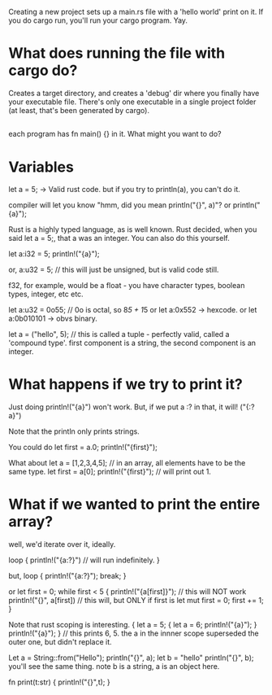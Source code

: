 Creating a new project sets up a main.rs file with a 'hello world' print on it.
If you do cargo run, you'll run your cargo program. Yay.

# What does running the file with cargo do?
Creates a target directory, and creates a 'debug' dir where you finally have your executable file.
There's only one executable in a single project folder (at least, that's been generated by cargo).

##
each program has fn main() {} in it.
What might you want to do?

# Variables
let a = 5; -> Valid rust code. 
but if you try to println(a), you can't do it.

compiler will let you know "hmm, did you mean println("{}", a)"?
or println("{a}");

Rust is a highly typed language, as is well known. 
Rust decided, when you said let a = 5;, that a was an integer.
You can also do this yourself.

let a:i32 = 5;
println!("{a}");

or, a:u32 = 5; // this will just be unsigned, but is valid code still.

f32, for example, would be a float - you have character types, boolean types, integer, etc etc.

let a:u32 = 0o55; // 0o is octal, so 8*5 + 1*5
or let a:0x552 -> hexcode.
or let a:0b010101 -> obvs binary.

let a = ("hello", 5); // this is called a tuple - perfectly valid, called a 'compound type'.
first component is a string, the second component is an integer.

# What happens if we try to print it?
Just doing println!("{a}") won't work.
But, if we put a :? in that, it will! ("{:?a}")

Note that the println only prints strings.

You could do let first = a.0;
println!("{first}");

What about
let a = [1,2,3,4,5]; // in an array, all elements have to be the same type.
let first = a[0];
println!("{first}"); // will print out 1.

# What if we wanted to print the entire array?
well, we'd iterate over it, ideally.

loop {
    println!("{a:?}") // will run indefinitely.
}

but, loop {
    println!("{a:?}");
    break;
}

or 
let first = 0;
while first < 5 {
    println!("{a[first]}"); // this will NOT work
    println!("{}", a[first]) // this will, but ONLY if first is let mut first = 0;
    first += 1;
}

Note that rust scoping is interesting.
{
    let a = 5;
    {
        let a = 6;
        println!("{a}");
    }
    println!("{a}");
} // this prints 6, 5. the a in the innner scope superseded the outer one, but didn't replace it.

Let a = String::from("Hello");
println("{}", a);
let b = "hello"
println("{}", b); you'll see the same thing.
note b is a string, a is an object here.

fn print(t:str) {
    println!("{}",t);
}